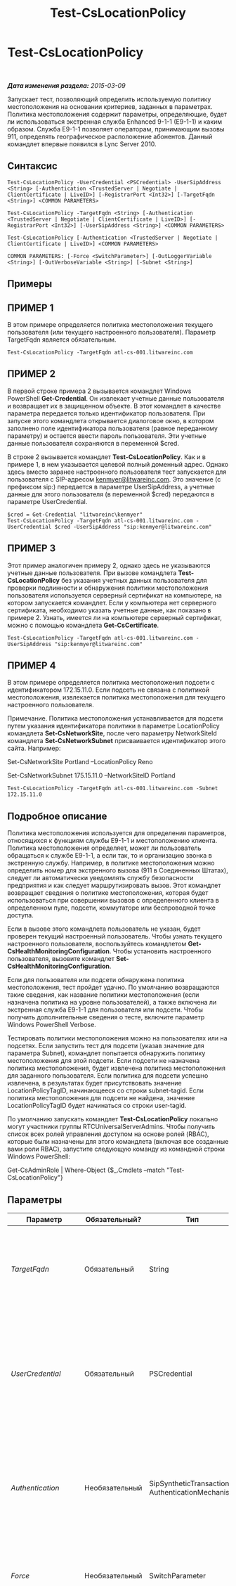 ﻿---
title: Test-CsLocationPolicy
TOCTitle: Test-CsLocationPolicy
ms:assetid: 49f7d148-d46d-4bcc-af9d-6a3a0fdde8ee
ms:mtpsurl: https://technet.microsoft.com/ru-ru/library/Gg425962(v=OCS.15)
ms:contentKeyID: 49309682
ms.date: 05/19/2016
mtps_version: v=OCS.15
ms.translationtype: HT
---

# Test-CsLocationPolicy

 

_**Дата изменения раздела:** 2015-03-09_

Запускает тест, позволяющий определить используемую политику местоположения на основании критериев, заданных в параметрах. Политика местоположения содержит параметры, определяющие, будет ли использоваться экстренная служба Enhanced 9-1-1 (E9-1-1) и каким образом. Служба E9-1-1 позволяет операторам, принимающим вызовы 911, определять географическое расположение абонентов. Данный командлет впервые появился в Lync Server 2010.

## Синтаксис

    Test-CsLocationPolicy -UserCredential <PSCredential> -UserSipAddress <String> [-Authentication <TrustedServer | Negotiate | ClientCertificate | LiveID>] [-RegistrarPort <Int32>] [-TargetFqdn <String>] <COMMON PARAMETERS>

    Test-CsLocationPolicy -TargetFqdn <String> [-Authentication <TrustedServer | Negotiate | ClientCertificate | LiveID>] [-RegistrarPort <Int32>] [-UserSipAddress <String>] <COMMON PARAMETERS>

    Test-CsLocationPolicy [-Authentication <TrustedServer | Negotiate | ClientCertificate | LiveID>] <COMMON PARAMETERS>

    COMMON PARAMETERS: [-Force <SwitchParameter>] [-OutLoggerVariable <String>] [-OutVerboseVariable <String>] [-Subnet <String>]

## Примеры

## ПРИМЕР 1

В этом примере определяется политика местоположения текущего пользователя (или текущего настроенного пользователя). Параметр TargetFqdn является обязательным.

    Test-CsLocationPolicy -TargetFqdn atl-cs-001.litwareinc.com 

## ПРИМЕР 2

В первой строке примера 2 вызывается командлет Windows PowerShell **Get-Credential**. Он извлекает учетные данные пользователя и возвращает их в защищенном объекте. В этот командлет в качестве параметра передается только идентификатор пользователя. При запуске этого командлета открывается диалоговое окно, в котором заполнено поле идентификатора пользователя (равное переданному параметру) и остается ввести пароль пользователя. Эти учетные данные пользователя сохраняются в переменной $cred.

В строке 2 вызывается командлет **Test-CsLocationPolicy**. Как и в примере 1, в нем указывается целевой полный доменный адрес. Однако здесь вместо заранее настроенного пользователя тест запускается для пользователя с SIP-адресом kenmyer@litwareinc.com. Это значение (с префиксом sip:) передается в параметре UserSipAddress, а учетные данные для этого пользователя (в переменной $cred) передаются в параметре UserCredential.

    $cred = Get-Credential "litwareinc\kenmyer"
    Test-CsLocationPolicy -TargetFqdn atl-cs-001.litwareinc.com -UserCredential $cred -UserSipAddress "sip:kenmyer@litwareinc.com"

## ПРИМЕР 3

Этот пример аналогичен примеру 2, однако здесь не указываются учетные данные пользователя. При вызове командлета **Test-CsLocationPolicy** без указания учетных данных пользователя для проверки подлинности и обнаружения политики местоположения пользователя используется серверный сертификат на компьютере, на котором запускается командлет. Если у компьютера нет серверного сертификата, необходимо указать учетные данные, как показано в примере 2. Узнать, имеется ли на компьютере серверный сертификат, можно с помощью командлета **Get-CsCertificate**.

    Test-CsLocationPolicy -TargetFqdn atl-cs-001.litwareinc.com -UserSipAddress "sip:kenmyer@litwareinc.com"

## ПРИМЕР 4

В этом примере определяется политика местоположения подсети с идентификатором 172.15.11.0. Если подсеть не связана с политикой местоположения, извлекается политика местоположения для текущего настроенного пользователя.

Примечание. Политика местоположения устанавливается для подсети путем указания идентификатора политики в параметре LocationPolicy командлета **Set-CsNetworkSite**, после чего параметру NetworkSiteId командлета **Set-CsNetworkSubnet** присваивается идентификатор этого сайта. Например:

Set-CsNetworkSite Portland –LocationPolicy Reno

Set-CsNetworkSubnet 175.15.11.0 –NetworkSiteID Portland

    Test-CsLocationPolicy -TargetFqdn atl-cs-001.litwareinc.com -Subnet 172.15.11.0

## Подробное описание

Политика местоположения используется для определения параметров, относящихся к функциям службы E9-1-1 и местоположению клиента. Политика местоположения определяет, может ли пользователь обращаться к службе E9-1-1, а если так, то и организацию звонка в экстренную службу. Например, в политике местоположения можно определить номер для экстренного вызова (911 в Соединенных Штатах), следует ли автоматически уведомлять службу безопасности предприятия и как следует маршрутизировать вызов. Этот командлет возвращает сведения о политике местоположения, которая будет использоваться при совершении вызовов с определенного клиента в определенном пуле, подсети, коммутаторе или беспроводной точке доступа.

Если в вызове этого командлета пользователь не указан, будет проверен текущий настроенный пользователь. Чтобы узнать текущего настроенного пользователя, воспользуйтесь командлетом **Get-CsHealthMonitoringConfiguration**. Чтобы установить настроенного пользователя, вызовите командлет **Set-CsHealthMonitoringConfiguration**.

Если для пользователя или подсети обнаружена политика местоположения, тест пройдет удачно. По умолчанию возвращаются такие сведения, как название политики местоположения (если назначена политика на уровне пользователей), а также включена ли экстренная служба E9-1-1 для пользователя или подсети. Чтобы получить дополнительные сведения о тесте, включите параметр Windows PowerShell Verbose.

Тестировать политики местоположения можно на пользователях или на подсетях. Если запустить тест для подсети (указав значение для параметра Subnet), командлет попытается обнаружить политику местоположения для этой подсети. Если подсети не назначена политика местоположения, будет извлечена политика местоположения для заданного пользователя. Если политика для подсети успешно извлечена, в результатах будет присутствовать значение LocationPolicyTagID, начинающееся со строки subnet-tagid. Если политика местоположения для подсети не найдена, значение LocationPolicyTagID будет начинаться со строки user-tagid.

По умолчанию запускать командлет **Test-CsLocationPolicy** локально могут участники группы RTCUniversalServerAdmins. Чтобы получить список всех ролей управления доступом на основе ролей (RBAC), которые были назначены для этого командлета (включая все созданные вами роли RBAC), запустите следующую команду из командной строки Windows PowerShell:

Get-CsAdminRole | Where-Object {$\_.Cmdlets –match "Test-CsLocationPolicy"}

## Параметры


<table>
<colgroup>
<col style="width: 25%" />
<col style="width: 25%" />
<col style="width: 25%" />
<col style="width: 25%" />
</colgroup>
<thead>
<tr class="header">
<th>Параметр</th>
<th>Обязательный?</th>
<th>Тип</th>
<th>Описание</th>
</tr>
</thead>
<tbody>
<tr class="odd">
<td><p><em>TargetFqdn</em></p></td>
<td><p>Обязательный</p></td>
<td><p>String</p></td>
<td><p>Полное доменное имя пула, в котором размещается указанный пользователь или подсеть. (Если пользователь не указан, используется заранее настроенный или текущий пользователь.)</p></td>
</tr>
<tr class="even">
<td><p><em>UserCredential</em></p></td>
<td><p>Обязательный</p></td>
<td><p>PSCredential</p></td>
<td><p>Объект, содержащий идентификатор и пароль учетной записи пользователя, для которой проверяется наличие политики местоположения. Чтобы получить объект учетных данных, вызовите командлет <strong>Get-Credential</strong>, укажите необходимые данные и сохраните результат в переменной.</p></td>
</tr>
<tr class="odd">
<td><p><em>Authentication</em></p></td>
<td><p>Необязательный</p></td>
<td><p>SipSyntheticTransaction AuthenticationMechanism</p></td>
<td><p>Тип проверки подлинности, используемой в тесте. Допустимые значения:</p>
<p>* TrustedServer</p>
<p>* Negotiate</p>
<p>* ClientCertificate</p>
<p>* LiveID</p></td>
</tr>
<tr class="even">
<td><p><em>Force</em></p></td>
<td><p>Необязательный</p></td>
<td><p>SwitchParameter</p></td>
<td><p>Отменяет вывод каких-либо запросов на подтверждение, которые в противном случае отображались бы перед внесением изменений.</p></td>
</tr>
<tr class="odd">
<td><p><em>OutLoggerVariable</em></p></td>
<td><p>Необязательный</p></td>
<td><p>System.String</p></td>
<td><p>При указании переменной подробный отчет о выполнении командлета будет записан в эту переменную. Данная переменная содержит пару методов, ToHTML и ToXML, с помощью которых отчет может быть сохранен в HTML- или XML-файл.</p>
<p>Чтобы сохранить результаты в переменную средства ведения журнала с именем $TestOutput, используется следующий синтаксис:</p>
<p>-OutLoggerVariable TestOutput</p>
<p>Примечание. Не добавляйте символ $ к указываемому имени переменной. Для записи данных, хранимых в переменной средства ведения журнала, в HTML-файл используйте следующую команду:</p>
<p>$TestOutput.ToHTML() &gt; C:\Logs\TestOutput.html</p>
<p>Чтобы записать в XML-файл данные, хранящиеся в переменной средства ведения журнала, используйте следующую команду:</p>
<p></p>
<p>$TestOutput.ToXML() &gt; C:\Logs\TestOutput.xml</p></td>
</tr>
<tr class="even">
<td><p><em>OutVerboseVariable</em></p></td>
<td><p>Необязательный</p></td>
<td><p>String</p></td>
<td><p>При указании переменной подробный отчет о выполнении командлета будет записан в эту переменную. Например, чтобы сохранить выходные данные в переменную под названием $TestOutput, используйте следующий синтаксис:</p>
<p>-OutVerboseVariable TestOutput</p>
<p>При указании имени переменной не добавляйте к нему символ $.</p></td>
</tr>
<tr class="odd">
<td><p><em>RegistrarPort</em></p></td>
<td><p>Необязательный</p></td>
<td><p>Int32</p></td>
<td><p>Номер порта службы Registrar.</p></td>
</tr>
<tr class="even">
<td><p><em>Subnet</em></p></td>
<td><p>Необязательный</p></td>
<td><p>String</p></td>
<td><p>Идентификатор (IP-адрес) подсети, для которой нужно проверить наличие политики местоположения.</p></td>
</tr>
<tr class="odd">
<td><p><em>UserSipAddress</em></p></td>
<td><p>Необязательный</p></td>
<td><p>String</p></td>
<td><p>SIP-адрес пользователя, для которого нужно проверить наличие политики местоположения. Должен иметь формат sip:&lt;ид_пользователя&gt;, например sip:kenmyer@litwareinc.com.</p></td>
</tr>
</tbody>
</table>


## Типы входных данных

Нет.

## Типы возвращаемых данных

Командлет **Test-CsLocationPolicy** возвращает экземпляр объекта Microsoft.Rtc.SyntheticTransactions.TaskOutput.

## См. также

#### Другие ресурсы

[New-CsLocationPolicy](new-cslocationpolicy.md)  
[Remove-CsLocationPolicy](remove-cslocationpolicy.md)  
[Set-CsLocationPolicy](set-cslocationpolicy.md)  
[Get-CsLocationPolicy](get-cslocationpolicy.md)  
[Grant-CsLocationPolicy](grant-cslocationpolicy.md)  
[Get-CsHealthMonitoringConfiguration](get-cshealthmonitoringconfiguration.md)  
[Set-CsHealthMonitoringConfiguration](set-cshealthmonitoringconfiguration.md)  
[Set-CsNetworkSite](set-csnetworksite.md)

